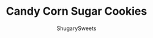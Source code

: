 ---
layout: ../../layouts/MarkdownPostLayout.astro
title: Candy Corn Sugar Cookies
author: ShugarySweets
pubDate: 2022-08-15
description: "These festive Candy Corn Sugar Cookies have a soft, buttery sugar cookie base that&#x27;s shaped in a triangle and topped with melted chocolate and white chocolate for a fun cookie perfect for Halloween"
image_url: https://www.shugarysweets.com/wp-content/uploads/2022/09/candy-corn-cookies-facebook.jpg
tags: ["Cookies","American"]
calories: 452
protein: 5
carbohydrates: 53
fats: 24
fiber: 3
ingredients: ["1 ½ cups all-purpose flour","1 ½ teaspoons baking powder","¼ teaspoon kosher salt","½ cup unsalted butter, softened","½ cup granulated sugar","1 large egg yolk, room temperature","1 teaspoon vanilla extract","½ teaspoon almond extract","3 drops gel food coloring (orange)","3 Tablespoons milk","1 cup Ghirardelli dark chocolate melting wafers","1 cup Ghirardelli white chocolate melting wafers"]
serves: 12
time: "1 hour 29 minutes"
prepTime: "20 minutes"
instructions: ["In a medium bowl, combine flour, baking powder and salt. Set aside.","In a large mixing bowl, beat together the butter and sugar until combined. Add in egg yolk, vanilla, and almond extract. Add food coloring. Beat until combined.","Add half the flour mixture to the mixing bowl and all of the milk. Mix just until combined, and then add the remaining flour, mixing just until combined.","Divide dough into two balls. Cover in plastic wrap and refrigerate for an hour or until firm.","Preheat oven to 375 degrees F. Line a cookie sheet with parchment paper.","Remove cookie dough from the refrigerator. Roll out each ball between sheets of parchment paper until the dough is an approximate 7” x 11” rectangle shape that is ¼” thick. The parchment paper will prevent the cookie dough from sticking to the rolling pin. You could skip that parchment and just use a lightly floured work surface instead.","Using a knife, cut 2 straight lines along the length of the rectangle to square off the dough. (See photos in blog post for visual guide). Cut triangles approximately 3 ½” wide at their wide end and narrowing to a point. Rotate the direction of the triangles you cut so that the point of one end becomes the wide end of the next triangle. You can also use cookie cutters - dust cookie cutters with flour so they do not stick to the dough.","Ball up leftover dough and roll out to create more triangles. You should be able to make 12 large triangles (6 from each ball of dough).","Transfer triangles to a baking sheet covered in parchment paper. Leave 2 inches between each cookie to allow for the cookie to expand while cooking.","Bake for 9-11 minutes, do not overbake.","Remove from oven and cool completely on a wire rack.","Melt chocolates in two separate bowls. Dip the pointed end of the cookie in white chocolate and the larger end into the dark chocolate. Place on parchment paper to set."]
nutrition: ["452 calories","53 grams carbohydrates","56 milligrams cholesterol","24 grams fat","3 grams fiber","5 grams protein","14 grams saturated fat","133 milligrams sodium","34 grams sugar","0 grams trans fat","9 grams unsaturated fat"]
---